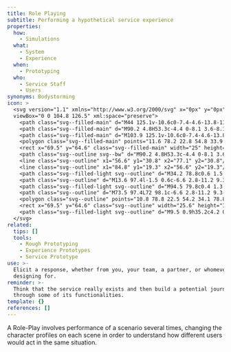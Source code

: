 ```yaml
---
title: Role Playing
subtitle: Performing a hypothetical service experience
properties:
  how:
    - Simulations
  what:
    - System
    - Experience
  when:
    - Prototyping
  who:
    - Service Staff
    - Users
synonyms: Bodystorming
icon: >
  <svg version="1.1" xmlns="http://www.w3.org/2000/svg" x="0px" y="0px"
  viewBox="0 0 104.8 126.5" xml:space="preserve">
    <path class="svg--filled-main" d="M44 125.1v-10.6c0-7.4-4.6-13.8-11-16.6H12.6c-6.5 2.7-11 9.1-11 16.6v10.6H44z"/>
    <path class="svg--filled-main" d="M90.2 4.8H53.3c-4.4 0-8.1 3.6-8.1 8.1v26c0 4.4 3.6 8.1 8.1 8.1h27.6l8.5 8.5v-8.5h0.8c4.4 0 8.1-3.6 8.1-8.1v-26C98.2 8.4 94.6 4.8 90.2 4.8z"/>
    <path class="svg--filled-main" d="M103.9 125.1v-10.6c0-7.4-4.6-13.8-11-16.6H72.4c-6.5 2.7-11 9.1-11 16.6v10.6H103.9z"/>
    <polygon class="svg--filled-main" points="11.6 78.2 22.8 54.8 33.9 78.2 "/>
    <rect x="69.5" y="64.6" class="svg--filled-main" width="25" height="14.6"/>
    <path class="svg--outline svg--bw" d="M90.2 4.8H53.3c-4.4 0-8.1 3.6-8.1 8.1v26c0 4.4 3.6 8.1 8.1 8.1h27.6l8.5 8.5v-8.5h0.8c4.4 0 8.1-3.6 8.1-8.1v-26C98.2 8.4 94.6 4.8 90.2 4.8z"/>
    <line class="svg--outline" x1="56.6" y1="30.8" x2="77.1" y2="30.8"/>
    <line class="svg--outline" x1="84.8" y1="19.3" x2="56.6" y2="19.3"/>
    <path class="svg--filled-light svg--outline" d="M34.2 78.8c0.6 1.5 1 3.2 1 5v4.4c0 7.1-5.7 12.9-12.7 12.9S9.7 95.3 9.7 88.2v-4.4c0-1.8 0.4-3.4 1-5L34.2 78.8z"/>
    <path class="svg--outline" d="M13.6 97.4l-1.5 0.6c-6.6 2.8-11.2 9.3-11.2 16.8v10.7H44v-10.7c0-7.5-4.6-14-11.2-16.8l-1.5-0.6"/>
    <path class="svg--filled-light svg--outline" d="M94.5 79.8c0.4 1.3 0.6 2.6 0.6 4v4.4c0 7.1-5.7 12.9-12.7 12.9s-12.7-5.8-12.7-12.9v-4.4c0-1.4 0.2-2.7 0.6-4L94.5 79.8z"/>
    <path class="svg--outline" d="M73.5 97.4L72 98.1c-6.6 2.8-11.2 9.3-11.2 16.8v10.7h43.1v-10.7c0-7.5-4.6-14-11.2-16.8l-1.5-0.6"/>
    <polygon class="svg--outline" points="10.8 78.8 22.5 54.2 34.1 78.8 "/>
    <rect x="69.5" y="64.6" class="svg--outline" width="25.6" height="15.2"/>
    <path class="svg--filled-light svg--outline" d="M9.5 0.9h35.2c4.2 0 7.7 3.5 7.7 7.7v24.8c0 4.2-3.5 7.7-7.7 7.7H18.4l-8.1 8.1v-8.1H9.5c-4.2 0-7.7-3.5-7.7-7.7V8.6C1.8 4.4 5.3 0.9 9.5 0.9z"/>
  </svg>
related:
  tips: []
  tools:
    - Rough Prototyping
    - Experience Prototypes
    - Service Prototype
use: >-
  Elicit a response, whether from you, your team, a partner, or whomever you’re
  designing for.
reminder: >-
  Think that the service really exists and then build a potential journey
  through some of its functionalities.
template: {}
references: []
---
```

A Role-Play involves performance of a  scenario several times, changing  the character profiles on each scene in order to understand how different users would act in the same situation.
